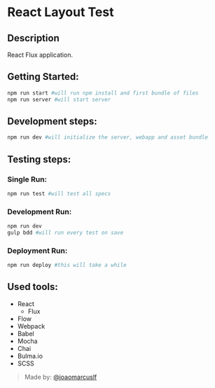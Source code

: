 # React Layout Test

## Description
React Flux application.

## Getting Started:
```bash
npm run start #will run npm install and first bundle of files
npm run server #will start server
```

## Development steps:
```bash
npm run dev #will initialize the server, webapp and asset bundle
```
## Testing steps:
### Single Run:
```bash
npm run test #will test all specs
```
### Development Run:
```bash
npm run dev
gulp bdd #will run every test on save
```
### Deployment Run:
```bash
npm run deploy #this will take a while
```

## Used tools:
- React
  - Flux
- Flow
- Webpack
- Babel
- Mocha
- Chai
- Bulma.io
- SCSS

> Made by: [@joaomarcuslf](http://joaomarcuslf.github.io/)
